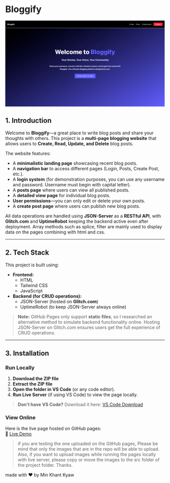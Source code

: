 # **Bloggify**

![screenshot](src/screenshot.png)

## **1. Introduction**

Welcome to **Bloggify**—a great place to write blog posts and share your thoughts with others. This project is a **multi-page blogging website** that allows users to **Create, Read, Update, and Delete** blog posts.

The website features:

- A **minimalistic landing page** showcasing recent blog posts.
- A **navigation bar** to access different pages (Login, Posts, Create Post, etc.).
- A **login system** (for demonstration purposes, you can use any username and password. Username must begin with capital letter).
- A **posts page** where users can view all published posts.
- A **detailed view page** for individual blog posts.
- **User permissions**—you can only edit or delete your own posts.
- A **create post page** where users can publish new blog posts.

All data operations are handled using **JSON-Server** as a **RESTful API**, with **Glitch.com** and **UptimeRobot** keeping the backend active even after deployment. Array methods such as splice, filter are mainly used to display data on the pages combining with html and css.

---

## **2. Tech Stack**

This project is built using:

- **Frontend:**
  - HTML
  - Tailwind CSS
  - JavaScript
- **Backend (for CRUD operations):**
  - JSON-Server (hosted on **Glitch.com**)
  - UptimeRobot (to keep JSON-Server always online)

> **Note:** GitHub Pages only support **static files**, so I researched an alternative method to simulate backend functionality online. Hosting JSON-Server on Glitch.com ensures users get the full experience of CRUD operations.

---

## **3. Installation**

### **Run Locally**

1. **Download the ZIP file**
2. **Extract the ZIP file**
3. **Open the folder in VS Code** (or any code editor).
4. **Run Live Server** (if using VS Code) to view the page locally.

> **Don't have VS Code?** Download it here: [VS Code Download](https://code.visualstudio.com/)

### **View Online**

Here is the live page hosted on GitHub pages:  
🔗 [Live Demo](https://mkhantk.github.io/NCC-Assignments/assignment4/src)

> if you are testing the one uploaded on the GitHub pages, Please be mind that only the images that are in the repo will be able to upload.
> Also, if you want to upload images while running the pages locally with live server, please copy or move the images to the src folder of the project folder.
> Thanks.

made with ❤️ by Min Khant Kyaw
